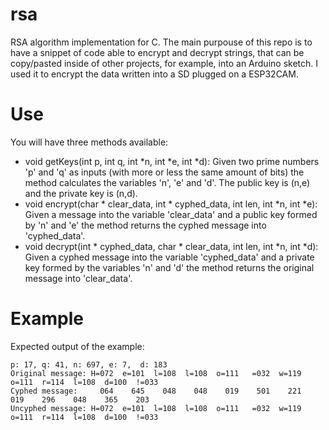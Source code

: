 # rsa
RSA algorithm implementation for C. The main purpouse of this repo is to have a snippet of code able to encrypt and decrypt strings, that can be copy/pasted inside of other projects, for example, into an Arduino sketch. I used it to encrypt the data written into a SD plugged on a ESP32CAM. 

# Use

You will have three methods available:

* void getKeys(int p, int q, int *n, int *e, int *d): Given two prime numbers 'p' and 'q' as inputs (with more or less the same amount of bits) the method calculates the variables 'n', 'e' and 'd'. The public key is (n,e) and the private key is (n,d).
* void encrypt(char * clear_data, int * cyphed_data, int len,  int *n, int *e): Given a message into the variable 'clear_data' and a public key formed by 'n' and 'e' the method returns the cyphed message into 'cyphed_data'.
* void decrypt(int * cyphed_data, char * clear_data, int len, int *n, int *d):  Given a cyphed message into the variable 'cyphed_data' and a private key formed by the variables 'n' and 'd' the method returns the original message into 'clear_data'.

# Example

Expected output of the example:

```
p: 17, q: 41, n: 697, e: 7,  d: 183
Original message: H=072  e=101  l=108  l=108  o=111   =032  w=119  o=111  r=114  l=108  d=100  !=033  
Cyphed message:     064    645    048    048    019    501    221    019    296    048    365    203  
Uncyphed message: H=072  e=101  l=108  l=108  o=111   =032  w=119  o=111  r=114  l=108  d=100  !=033 
```